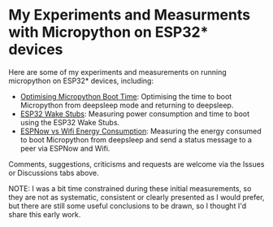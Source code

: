 # My Experiments and Measurments with Micropython on ESP32* devices

Here are some of my experiments and measurements on running micropython on
ESP32* devices, including:

- [Optimising Micropython Boot Time](./OptimisingMicropythonBootTime/README.md):
  Optimising the time to boot Micropython from deepsleep mode and returning to
  deepsleep.
- [ESP32 Wake Stubs](./ESP32WakeStubs/README.md): Measuring power consumption
  and time to boot using the ESP32 Wake Stubs.
- [ESPNow vs Wifi Energy Consumption](./ESPNowvsWifiEnergyUsage/README.md):
  Measuring the energy consumed to boot Micropython from deepsleep and send a
  status message to a peer via ESPNow and Wifi.

Comments, suggestions, criticisms and requests are welcome via the Issues or
Discussions tabs above.

NOTE: I was a bit time constrained during these initial measurements, so they
are not as systematic, consistent or clearly presented as I would prefer, but
there are still some useful conclusions to be drawn, so I thought I'd share this
early work.
